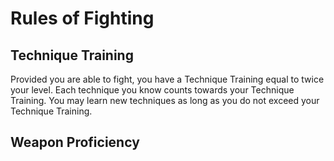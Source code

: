 # Rules of Fighting

## Technique Training

Provided you are able to fight, you have a Technique Training equal to twice your level. Each technique you know counts towards your Technique Training. You may learn new techniques as long as you do not exceed your Technique Training.

## Weapon Proficiency



